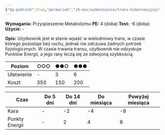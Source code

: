 ```yaml
---
{"dg-publish":true,"permalink":"/6-moc/wzmocnienie/trans-hibernacyjny/","dgPassFrontmatter":true}
---
```


**Wymagania:** Przyspieszenie Metabolizmu
**PE:** 4 (doba)
**Test:** -6 (doba)
**Użycie:** -

**Opis:** Użytkownik jest w stanie wpaść w wielodniowy trans, w czasie którego pozostaje bez ruchu, jednak nie odczuwa żadnych potrzeb fizjologicznych. W czasie trwania transu, użytkownik nie odzyskuje Punktów Energii, a jego rany leczą się ze zdwojoną szybkością.

| Poziom     | ○○○ | ●●○ | ●●● |
| ---------- | --- | --- | --- |
| Ułatwienie | -   | 3   | 6   |
| Koszt      | 350 | 150 | 200 |

| Czas           | Do 5 dni | Do 14 dni | Do miesiąca | Powyżej miesiąca |
| -------------- | -------- | --------- | ----------- | ---------------- |
| Kara           | -        | -2        | -4          | -8               |
| Punkty Energii | -        | 2         | 4           | 6                |